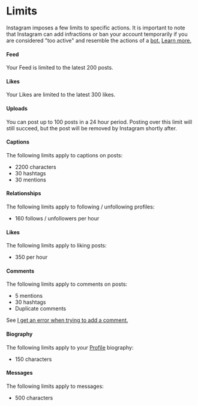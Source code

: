 # Limits

Instagram imposes a few limits to specific actions. It is important to note that Instagram can add infractions or ban your account temporarily if you are considered "too active" and resemble the actions of a [bot.](https://en.wikipedia.org/wiki/Bot) [Learn more.](https://elfsight.com/blog/2016/12/instagram-restrictions-limits-likes-followers-comments/)

#### Feed

Your Feed is limited to the latest 200 posts.

#### Likes

Your Likes are limited to the latest 300 likes.

#### Uploads

You can post up to 100 posts in a 24 hour period. Posting over this limit will still succeed, but the post will be removed by Instagram shortly after.

#### Captions

The following limits apply to captions on posts:

- 2200 characters
- 30 hashtags
- 30 mentions

#### Relationships

The following limits apply to following / unfollowing profiles:

- 160 follows / unfollowers per hour

#### Likes

The following limits apply to liking posts:

- 350 per hour

#### Comments

The following limits apply to comments on posts:

- 5 mentions
- 30 hashtags 
- Duplicate comments

See [I get an error when trying to add a comment.](https://help.instagram.com/161863397286564)

#### Biography

The following limits apply to your [Profile](/views/profile.md) biography:

- 150 characters

#### Messages

The following limits apply to messages:

- 500 characters
